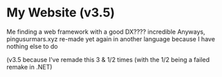 # My Website (v3.5)
Me finding a web framework with a good DX???? incredible
Anyways, pingusurmars.xyz re-made yet again in another language because I have nothing else to do

(v3.5 because I've remade this 3 & 1/2 times (with the 1/2 being a failed remake in .NET)
